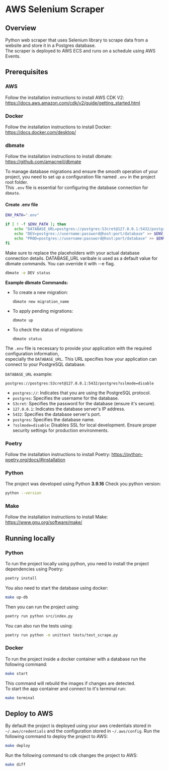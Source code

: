 # AWS Selenium Scraper  

## Overview
  Python web scraper that uses Selenium library to scrape data from a website and store it in a Postgres database. \
  The scraper is deployed to AWS ECS and runs on a schedule using AWS Events. 

## Prerequisites
### AWS
Follow the installation instructions to install AWS CDK V2: 
https://docs.aws.amazon.com/cdk/v2/guide/getting_started.html

### Docker
Follow the installation instructions to install Docker:
https://docs.docker.com/desktop/

### dbmate
Follow the installation instructions to install dbmate:
https://github.com/amacneil/dbmate

To manage database migrations and ensure the smooth operation of your project, you need to set up a configuration file named `.env` in the project root folder. \
This `.env` file is essential for configuring the database connection for `dbmate`.

#### Create .env file
```bash
ENV_PATH=".env"

if [ ! -f $ENV_PATH ]; then
    echo "DATABASE_URL=postgres://postgres:S3cret@127.0.0.1:5432/postgres?sslmode=disable" >> $ENV_PATH
    echo "DEV=postgres://username:password@host:port/database" >> $ENV_PATH
    echo "PROD=postgres://username:password@host:port/database" >> $ENV_PATH
fi
```
Make sure to replace the placeholders with your actual database connection details.
DATABASE_URL varibale is used as a default value for dbmate commands. You can override it with --e flag.
```bash
dbmate -e DEV status
```

**Example dbmate Commands:**

- To create a new migration:
  ```
  dbmate new migration_name
  ```

- To apply pending migrations:
  ```
  dbmate up
  ```

- To check the status of migrations:
  ```
  dbmate status
  ```


The `.env` file is necessary to provide your application with the required configuration information, \
especially the `DATABASE_URL`. This URL specifies how your application can connect to your PostgreSQL database.

`DATABASE_URL` example:
```
postgres://postgres:S3cret@127.0.0.1:5432/postgres?sslmode=disable
```
- `postgres://`: Indicates that you are using the PostgreSQL protocol.
- `postgres`: Specifies the username for the database.
- `S3cret`: Specifies the password for the database (ensure it's secure).
- `127.0.0.1`: Indicates the database server's IP address.
- `5432`: Specifies the database server's port.
- `postgres`: Specifies the database name.
- `?sslmode=disable`: Disables SSL for local development. Ensure proper security settings for production environments.


### Poetry
Follow the installation instructions to install Poetry:
https://python-poetry.org/docs/#installation

### Python
The project was developed using Python **3.9.16**
Check you python version: 
```bash 
python --version
```

### Make
Follow the installation instructions to install Make:
https://www.gnu.org/software/make/

## Running locally

### Python

To run the project locally using python, you need to install the project dependencies using Poetry:

```bash
poetry install
```

You also need to start the database using docker:
```bash
make up-db
```

Then you can run the project using:
```bash
poetry run python src/index.py
```
You can also run the tests using:
```bash
poetry run python -m unittest tests/test_scrape.py
```

### Docker

To run the project inside a docker container with a database run the following command:
```bash
make start
```
This command will rebuild the images if changes are detected. \
To start the app container and connect to it's terminal run:
```bash
make terminal
```

## Deploy to AWS
By default the project is deployed using your aws credentials stored in `~/.aws/credentials` and the configuration stored in `~/.aws/config`.
Run the following command to deploy the project to AWS:
```bash
make deploy
```
Run the following command to cdk changes the project to AWS:
```bash
make diff
```
